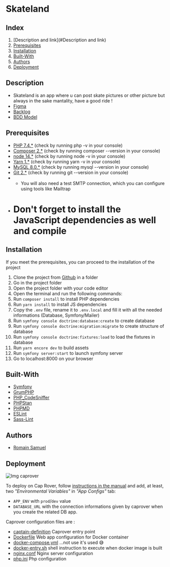 # Skateland

## Index
1. [Description and link](#Description and link)
2. [Prerequisites](#Prerequisites)
3. [Installation](#Installation)
4. [Built-With](#Built-With)
5. [Authors](#Authors)
6. [Deployment](#Deployment)


## Description

* Skateland is an app where u can post skate pictures or other picture but always in the sake mantality, have a good ride !
* [Figma](https://www.figma.com/file/8biK9MnT2Tn52924yzYeZw/Untitled?node-id=2%3A219)
* [Backlog](https://docs.google.com/spreadsheets/d/1ZIZwpe5Cwif6PEz9tPRw_F4hD1XtgN7sdidFxW9tBkE/edit?usp=sharing)
* [BDD Model](https://dbdiagram.io/d/60d9c5dcdd6a59714822d672)

## Prerequisites

* [PHP 7.4.*](https://www.php.net/releases/7_4_0.php) (check by running php -v in your console)
* [Composer 2.*](https://getcomposer.org/) (check by running composer --version in your console)
* [node 14.*](https://nodejs.org/en/) (check by running node -v in your console)
* [Yarn 1.*](https://yarnpkg.com/) (check by running yarn -v in your console)
* [MySQL 8.0.*](https://www.mysql.com/fr/) (check by running mysql --version in your console)
* [Git 2.*](https://git-scm.com/) (check by running git --version in your console)
* * You will also need a test SMTP connection, which you can configure using tools like Mailtrap
*  # Don't forget to install the JavaScript dependencies as well and compile

## Installation
If you meet the prerequisites, you can proceed to the installation of the project 

1. Clone the project from [Github](https://github.com/Mcbess-san/skateland.git) in a folder
2. Go in the project folder
3. Open the project folder with your code editor
4. Open the terminal and run the following commands:
5. Run `composer install` to install PHP dependencies
6. Run `yarn install` to install JS dependencies
7. Copy the `.env` file, rename it to `.env.local` and fill it with all the needed informations (Database, Symfony/Mailer)
8. Run `symfony console doctrine:database:create` to create database
9. Run `symfony console doctrine:migration:migrate` to create structure of database
10. Run `symfony console doctrine:fixtures:load` to load the fixtures in database
11. Run `yarn encore dev` to build assets
12. Run `symfony server:start` to launch symfony server
13. Go to localhost:8000 on your browser

## Built-With

* [Symfony](https://github.com/symfony/symfony)
* [GrumPHP](https://github.com/phpro/grumphp)
* [PHP_CodeSniffer](https://github.com/squizlabs/PHP_CodeSniffer)
* [PHPStan](https://github.com/phpstan/phpstan)
* [PHPMD](http://phpmd.org)
* [ESLint](https://eslint.org/)
* [Sass-Lint](https://github.com/sasstools/sass-lint)

## Authors

* [Romain Samuel](https://github.com/Mcbess-san)

## Deployment

![Img caprover](https://captain.phprover.wilders.dev/icon-512x512.png)

To deploy on Cap Rover, follow [instructions in the manual](https://caprover.com/docs/get-started.html) and add, at least, two  *"Environmental Variables"* in *"App Configs"*  tab:

* `APP_ENV` with `prod`/`dev` value
* `DATABASE_URL` with the connection informations given by caprover when you create the related DB app.

Caprover configuration files are : 

* [captain-definition](https://github.com/WildCodeSchool/sf4-pjt3-starter-kit/blob/master/captain-definition) Caprover entry point
* [Dockerfile](https://github.com/WildCodeSchool/sf4-pjt3-starter-kit/blob/master/Dockerfile) Web app configuration for Docker container
* [docker-compose.yml](https://github.com/WildCodeSchool/sf4-pjt3-starter-kit/blob/master/docker-compose.yml) ...not use it's used 😅
* [docker-entry.sh](https://github.com/WildCodeSchool/sf4-pjt3-starter-kit/blob/master/docker-entry.sh) shell instruction to execute when docker image is built
* [nginx.conf](https://github.com/WildCodeSchool/sf4-pjt3-starter-kit/blob/master/nginx.conf) Nginx server configuration
* [php.ini](https://github.com/WildCodeSchool/sf4-pjt3-starter-kit/blob/master/php.ini) Php configuration
